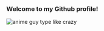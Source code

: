 ### Welcome to my Github profile!



<img src="./42634073306d3a03bf67cbcd4dc270ae1410383808_full.gif" alt="anime guy type like crazy" title="me lmao">
